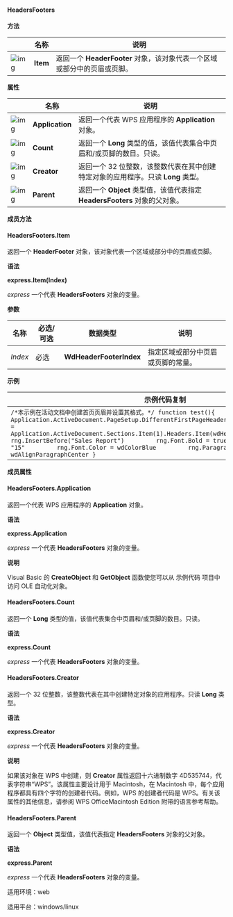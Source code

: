 #### **HeadersFooters**



**方法**

|                                                              | 名称     | 说明                                                         |
| ------------------------------------------------------------ | -------- | ------------------------------------------------------------ |
| ![img](https://qn.cache.wpscdn.cn/encs/doc/office_v19/gif/methods.gif) | **Item** | 返回一个 **HeaderFooter** 对象，该对象代表一个区域或部分中的页眉或页脚。 |

**属性**

|                                                              | 名称            | 说明                                                         |
| ------------------------------------------------------------ | --------------- | ------------------------------------------------------------ |
| ![img](https://qn.cache.wpscdn.cn/encs/doc/office_v19/gif/properties.gif) | **Application** | 返回一个代表 WPS 应用程序的 **Application** 对象。           |
| ![img](https://qn.cache.wpscdn.cn/encs/doc/office_v19/gif/properties.gif) | **Count**       | 返回一个 **Long** 类型的值，该值代表集合中页眉和/或页脚的数目。只读。 |
| ![img](https://qn.cache.wpscdn.cn/encs/doc/office_v19/gif/properties.gif) | **Creator**     | 返回一个 32 位整数，该整数代表在其中创建特定对象的应用程序。只读 **Long** 类型。 |
| ![img](https://qn.cache.wpscdn.cn/encs/doc/office_v19/gif/properties.gif) | **Parent**      | 返回一个 **Object** 类型值，该值代表指定 **HeadersFooters** 对象的父对象。 |

**成员方法**

#### **HeadersFooters.Item**

返回一个 **HeaderFooter** 对象，该对象代表一个区域或部分中的页眉或页脚。

**语法**

**express.Item(Index)**

*express*   一个代表 **HeadersFooters** 对象的变量。

**参数**

| **名称** | **必选/可选** | **数据类型**            | **说明**                           |
| -------- | ------------- | ----------------------- | ---------------------------------- |
| *Index*  | 必选          | **WdHeaderFooterIndex** | 指定区域或部分中页眉或页脚的常量。 |

**示例**

| 示例代码复制                                                 |
| ------------------------------------------------------------ |
| `/*本示例在活动文档中创建首页页眉并设置其格式。*/ function test(){     Application.ActiveDocument.PageSetup.DifferentFirstPageHeaderFooter = true      let rng = Application.ActiveDocument.Sections.Item(1).Headers.Item(wdHeaderFooterFirstPage).Range         rng.InsertBefore("Sales Report")         rng.Font.Bold = true         rng.Font.Size = "15"         rng.Font.Color = wdColorBlue         rng.Paragraphs.Alignment = wdAlignParagraphCenter }` |

**成员属性**

#### **HeadersFooters.Application**

返回一个代表 WPS 应用程序的 **Application** 对象。

**语法**

**express.Application**

*express*   一个代表 **HeadersFooters** 对象的变量。

**说明**

Visual Basic 的 **CreateObject** 和 **GetObject** 函数使您可以从 示例代码 项目中访问 OLE 自动化对象。

#### **HeadersFooters.Count**

返回一个 **Long** 类型的值，该值代表集合中页眉和/或页脚的数目。只读。

**语法**

**express.Count**

*express*   一个代表 **HeadersFooters** 对象的变量。

#### **HeadersFooters.Creator**

返回一个 32 位整数，该整数代表在其中创建特定对象的应用程序。只读 **Long** 类型。

**语法**

**express.Creator**

*express*   一个代表 **HeadersFooters** 对象的变量。

**说明**

如果该对象在 WPS 中创建，则 **Creator** 属性返回十六进制数字 4D535744，代表字符串“WPS”。该属性主要设计用于 Macintosh，在 Macintosh 中，每个应用程序都具有四个字符的创建者代码。例如，WPS 的创建者代码是 WPS。有关该属性的其他信息，请参阅 WPS OfficeMacintosh Edition 附带的语言参考帮助。

#### **HeadersFooters.Parent**

返回一个 **Object** 类型值，该值代表指定 **HeadersFooters** 对象的父对象。

**语法**

**express.Parent**

*express*   一个代表 **HeadersFooters** 对象的变量。

适用环境：web

适用平台：windows/linux